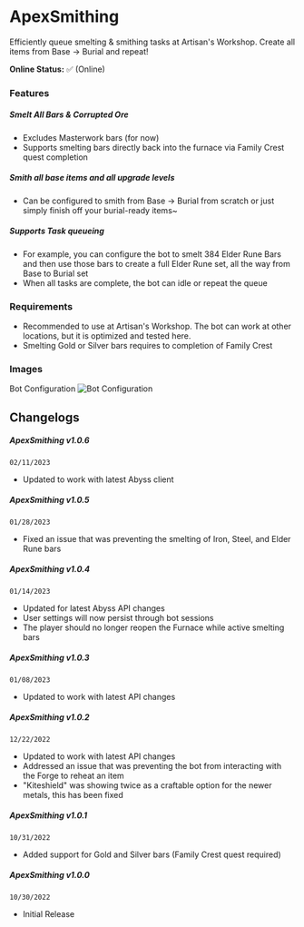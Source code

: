 # ApexSmithing
Efficiently queue smelting & smithing tasks at Artisan's Workshop. Create all items from Base -> Burial and repeat!

**Online Status:** 
✅ (Online)

### Features
##### Smelt All Bars & Corrupted Ore
- Excludes Masterwork bars (for now)
- Supports smelting bars directly back into the furnace via Family Crest quest completion
##### Smith all base items and all upgrade levels
- Can be configured to smith from Base -> Burial from scratch or just simply finish off your burial-ready items~
##### Supports Task queueing
- For example, you can configure the bot to smelt 384 Elder Rune Bars and then use those bars to create a full Elder Rune set, all the way from Base to Burial set
- When all tasks are complete, the bot can idle or repeat the queue

### Requirements
- Recommended to use at Artisan's Workshop. The bot can work at other locations, but it is optimized and tested here.
- Smelting Gold or Silver bars requires to completion of Family Crest

### Images
Bot Configuration
![Bot Configuration](https://iili.io/bY9JwX.png)

## Changelogs
##### ApexSmithing v1.0.6
`02/11/2023`
- Updated to work with latest Abyss client

##### ApexSmithing v1.0.5
`01/28/2023`
- Fixed an issue that was preventing the smelting of Iron, Steel, and Elder Rune bars

##### ApexSmithing v1.0.4
`01/14/2023`
- Updated for latest Abyss API changes
- User settings will now persist through bot sessions
- The player should no longer reopen the Furnace while active smelting bars

##### ApexSmithing v1.0.3
`01/08/2023`
- Updated to work with latest API changes

##### ApexSmithing v1.0.2
`12/22/2022`
- Updated to work with latest API changes
- Addressed an issue that was preventing the bot from interacting with the Forge to reheat an item
- "Kiteshield" was showing twice as a craftable option for the newer metals, this has been fixed

##### ApexSmithing v1.0.1
`10/31/2022`
- Added support for Gold and Silver bars (Family Crest quest required)

##### ApexSmithing v1.0.0
`10/30/2022`
- Initial Release